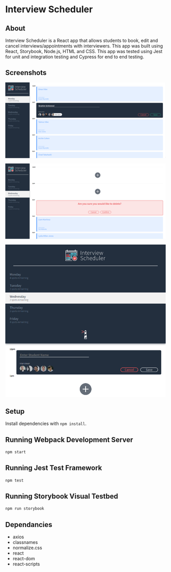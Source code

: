 # Interview Scheduler

## About

Interview Scheduler is a React app that allows students to book, edit and cancel interviews/appointments with interviewers. This app was built using React, Storybook, Node.js, HTML and CSS. This app was tested using Jest for unit and integration testing and Cypress for end to end testing.

## Screenshots

![Adding Interview](https://github.com/Omar-Irfan/scheduler/blob/master/screenshots/Screenshot%20from%202021-05-19%2021-30-17.png?raw=true)

![Deleting Interview](https://github.com/Omar-Irfan/scheduler/blob/master/screenshots/Screenshot%20from%202021-05-19%2021-31-09.png?raw=true)

![Responsive Design](https://github.com/Omar-Irfan/scheduler/blob/master/screenshots/Screenshot%20from%202021-05-19%2021-31-40.png?raw=true)

## Setup

Install dependencies with `npm install`.

## Running Webpack Development Server

```sh
npm start
```

## Running Jest Test Framework

```sh
npm test
```

## Running Storybook Visual Testbed

```sh
npm run storybook
```

## Dependancies

- axios
- classnames
- normalize.css
- react
- react-dom
- react-scripts
